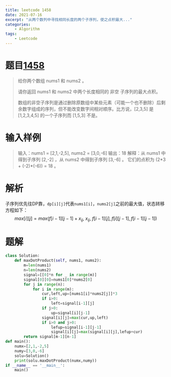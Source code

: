 ```yaml
---
title: leetcode 1458
date: 2021-07-16
excerpt: "从两个数列中寻找相同长度的两个子序列，使之点积最大..."
categories: 
    - Algorithm
tags: 
    - Leetcode
---
```




# 题目[1458](https://leetcode-cn.com/problems/max-dot-product-of-two-subsequences/)

> 给你两个数组 nums1 和 nums2 。
>
> 请你返回 nums1 和 nums2 中两个长度相同的 非空 子序列的最大点积。
>
> 数组的非空子序列是通过删除原数组中某些元素（可能一个也不删除）后剩余数字组成的序列，但不能改变数字间相对顺序。比方说，[2,3,5] 是 [1,2,3,4,5] 的一个子序列而 [1,5,3] 不是。

# 输入样例

> 输入：nums1 = [2,1,-2,5], nums2 = [3,0,-6]
> 输出：18
> 解释：从 nums1 中得到子序列 [2,-2] ，从 nums2 中得到子序列 [3,-6] 。
> 它们的点积为 (2\*3 + (-2)\*(-6)) = 18 。

# 解析

子序列优先往DP靠，`dp[i][j]`代表`nums1[i]`，`nums2[j]`之前的最大值，状态转移方程如下：
$$
max[i][j] = max(f[i−1][j−1]+x_{ij},\ x_{ij},\ f[i−1][j],f[i][j−1],f[i−1][j−1])
$$

# 题解

```python
class Solution:
    def maxDotProduct(self, nums1, nums2):
        m=len(nums1)
        n=len(nums2)
        signal=[[0]*n for _ in range(m)]
        signal[0][0]=nums1[0]*nums2[0]	
        for j in range(n):
            for i in range(m):
                cur,left,up=[nums1[i]*nums2[j]]*3
                if i>0:
                	left=signal[i-1][j]
                if j>0:
                	up=signal[i][j-1]
                signal[i][j]=max(cur,up,left)
                if i>0 and j>0:
                	lefup=signal[i-1][j-1]
                	signal[i][j]=max(signal[i][j],lefup+cur)
        return signal[m-1][n-1]
def main():
	numx=[2,1,-2,5]
	numy=[3,0,-6]
	solu=Solution()
	print(solu.maxDotProduct(numx,numy))
if __name__ == '__main__':
	main()
```

